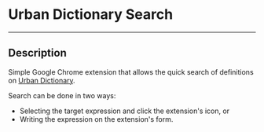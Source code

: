# Urban Dictionary Search

---

## Description

Simple Google Chrome extension that allows the quick search of definitions on [Urban Dictionary](http://www.urbandictionary.com/).

Search can be done in two ways:

* Selecting the target expression and click the extension's icon, or
* Writing the expression on the extension's form.
